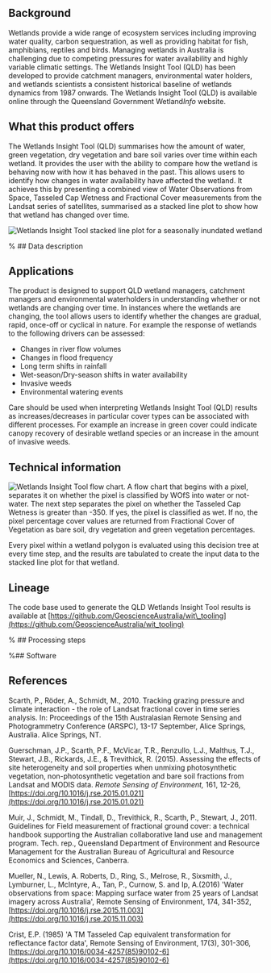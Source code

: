 ## Background

Wetlands provide a wide range of ecosystem services including improving water quality, carbon sequestration, as well as providing habitat for fish, amphibians, reptiles and birds.  Managing wetlands in Australia is challenging due to competing pressures for water availability and highly variable climatic settings.  The Wetlands Insight Tool (QLD) has been developed to provide catchment managers, environmental water holders, and wetlands scientists a consistent historical baseline of wetlands dynamics from 1987 onwards. The Wetlands Insight Tool (QLD) is available online through the Queensland Government Wetland*Info* website.

## What this product offers

The Wetlands Insight Tool (QLD) summarises how the amount of water, green vegetation, dry vegetation and bare soil varies over time within each wetland. It provides the user with the ability to compare how the wetland is behaving now with how it has behaved in the past.  This allows users to identify how changes in water availability have affected the wetland. It achieves this by presenting a combined view of Water Observations from Space, Tasseled Cap Wetness and Fractional Cover measurements from the Landsat series of satellites, summarised as a stacked line plot to show how that wetland has changed over time. 

![Wetlands Insight Tool stacked line plot for a seasonally inundated wetland](/_files/cmi/72035_EDWARD_RIVER_2a_sml.jpg)

% ## Data description

## Applications

The product is designed to support QLD wetland managers, catchment managers and environmental waterholders in understanding whether or not wetlands are changing over time.  In instances where the wetlands are changing, the tool allows users to identify whether the changes are gradual, rapid, once-off or cyclical in nature.  For example the response of wetlands to the following drivers can be assessed:
* Changes in river flow volumes
* Changes in flood frequency
* Long term shifts in rainfall
* Wet-season/Dry-season shifts in water availability
* Invasive weeds
* Environmental watering events

Care should be used when interpreting Wetlands Insight Tool (QLD) results as increases/decreases in particular cover types can be associated with different processes.  For example an increase in green cover could indicate canopy recovery of desirable wetland species or an increase in the amount of invasive weeds.

## Technical information

![Wetlands Insight Tool flow chart. A flow chart that begins with a pixel, separates it on whether the pixel is classified by WOfS into water or not-water. The next step separates the pixel on whether the Tasseled Cap Wetness is greater than -350. If yes, the pixel is classified as wet. If no, the pixel percentage cover values are returned from Fractional Cover of Vegetation as bare soil, dry vegetation and green vegetation percentages.  ](/_files/cmi/WITflowChartv2_950x615.PNG)

Every pixel within a wetland polygon is evaluated using this decision tree at every time step, and the results are tabulated to create the input data to the stacked line plot for that wetland.

## Lineage

The code base used to generate the QLD Wetlands Insight Tool results is available at [https://github.com/GeoscienceAustralia/wit\_tooling](https://github.com/GeoscienceAustralia/wit_tooling)

% ## Processing steps

%## Software

## References

Scarth, P., Röder, A., Schmidt, M., 2010. Tracking grazing pressure and climate interaction - the role of Landsat fractional cover in time series analysis. In: Proceedings of the 15th Australasian Remote Sensing and Photogrammetry Conference (ARSPC), 13-17 September, Alice Springs, Australia. Alice Springs, NT.

Guerschman, J.P., Scarth, P.F., McVicar, T.R., Renzullo, L.J., Malthus, T.J., Stewart, J.B., Rickards, J.E., & Trevithick, R. (2015). Assessing the effects of site heterogeneity and soil properties when unmixing photosynthetic vegetation, non-photosynthetic vegetation and bare soil fractions from Landsat and MODIS data. *Remote Sensing of Environment,* 161, 12-26, [https://doi.org/10.1016/j.rse.2015.01.021](https://doi.org/10.1016/j.rse.2015.01.021)

Muir, J., Schmidt, M., Tindall, D., Trevithick, R., Scarth, P., Stewart, J., 2011. Guidelines for Field measurement of fractional ground cover: a technical handbook supporting the Australian collaborative land use and management program. Tech. rep., Queensland Department of Environment and Resource Management for the Australian Bureau of Agricultural and Resource Economics and Sciences, Canberra.

Mueller, N., Lewis, A.  Roberts, D., Ring, S., Melrose, R., Sixsmith, J., Lymburner, L., McIntyre, A.,  Tan, P., Curnow, S. and  Ip, A.(2016) 'Water observations from space: Mapping surface water from 25 years of Landsat imagery across Australia', Remote Sensing of Environment, 174, 341-352, [https://doi.org/10.1016/j.rse.2015.11.003](https://doi.org/10.1016/j.rse.2015.11.003)

Crist, E.P. (1985) 'A TM Tasseled Cap equivalent transformation for reflectance factor data', Remote Sensing of Environment, 17(3), 301-306, [https://doi.org/10.1016/0034-4257(85)90102-6](https://doi.org/10.1016/0034-4257(85)90102-6)

